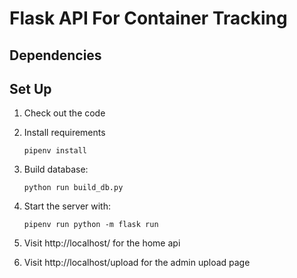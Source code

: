 # Flask API For Container Tracking



## Dependencies

## Set Up

1. Check out the code
2. Install requirements
    ```
    pipenv install
    ```
3. Build database:
    ```
    python run build_db.py
    ```
4. Start the server with:
    ```
   pipenv run python -m flask run
    ```
   
5. Visit http://localhost/ for the home api

6. Visit http://localhost/upload for the admin upload page
   
